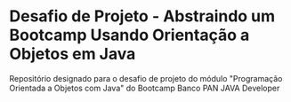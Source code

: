 # Desafio de Projeto - Abstraindo um Bootcamp Usando Orientação a Objetos em Java

Repositório designado para o desafio de projeto do módulo "Programação Orientada a Objetos com Java" do Bootcamp Banco PAN JAVA Developer

